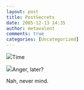 ```yaml
---
layout: post
title: PostSecrets
date: 2005-12-13 14:35
author: metavalent
comments: true
categories: [Uncategorized]
---
```

<img src="https://web.archive.org/web/*/http://awebcamdarkly.com/">Time</a>

<img src="https://web.archive.org/web/*/http://awebcamdarkly.com/">Anger</a>, later?  

Nah, never mind.
